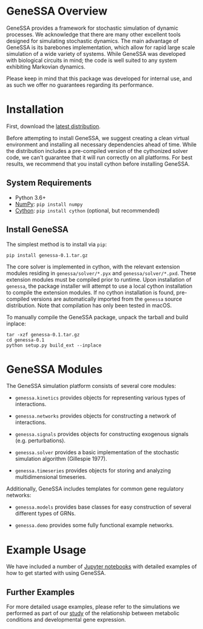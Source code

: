 
GeneSSA Overview
================

GeneSSA provides a framework for stochastic simulation of dynamic processes. We acknowledge that there are many other excellent tools designed for simulating stochastic dynamics. The main advantage of GeneSSA is its barebones implementation, which allow for rapid large scale simulation of a wide variety of systems. While GeneSSA was developed with biological circuits in mind; the code is well suited to any system exhibiting Markovian dynamics.

Please keep in mind that this package was developed for internal use, and as such we offer no guarantees regarding its performance.


Installation
============

First, download the [latest distribution](https://github.com/sebastianbernasek/genessa/archive/v0.1.tar.gz).

Before attempting to install GeneSSA, we suggest creating a clean virtual environment and installing all necessary dependencies ahead of time. While the distribution includes a pre-compiled version of the cythonized solver code, we can't guarantee that it will run correctly on all platforms. For best results, we recommend that you install cython before installing GeneSSA.


System Requirements
-------------------

 - Python 3.6+
 - [NumPy](https://www.scipy.org/): ``pip install numpy``
 - [Cython](http://cython.org/): ``pip install cython`` (optional, but recommended)


Install GeneSSA
---------------

The simplest method is to install via ``pip``:

    pip install genessa-0.1.tar.gz

The core solver is implemented in cython, with the relevant extension modules residing in ``genessa/solver/*.pyx`` and ``genessa/solver/*.pxd``. These extension modules must be compiled prior to runtime. Upon installation of ``genessa``, the package installer will attempt to use a local cython installation to compile the extension modules. If no cython installation is found, pre-compiled versions are automatically imported from the ``genessa`` source distribution. Note that compilation has only been tested in macOS.

To manually compile the GeneSSA package, unpack the tarball and build inplace:

    tar -xzf genessa-0.1.tar.gz
    cd genessa-0.1
    python setup.py build_ext --inplace



GeneSSA Modules
===============

The GeneSSA simulation platform consists of several core modules:

  * ``genessa.kinetics`` provides objects for representing various types of interactions.

  * ``genessa.networks`` provides objects for constructing a network of interactions.

  * ``genessa.signals`` provides objects for constructing exogenous signals (e.g. perturbations).

  * ``genessa.solver`` provides a basic implementation of the stochastic simulation algorithm (Gillespie 1977).

  * ``genessa.timeseries`` provides objects for storing and analyzing multidimensional timeseries.

Additionally, GeneSSA includes templates for common gene regulatory networks:

  * ``genessa.models`` provides base classes for easy construction of several different types of GRNs.

  * ``genessa.demo`` provides some fully functional example networks.



Example Usage
=============

We have included a number of [Jupyter notebooks](https://github.com/sebastianbernasek/genessa/tree/master/notebooks) with detailed examples of how to get started with using GeneSSA.


Further Examples
----------------

For more detailed usage examples, please refer to the simulations we performed as part of our [study](https://github.com/sebastianbernasek/feedback_and_metabolism) of the relationship between metabolic conditions and developmental gene expression.
